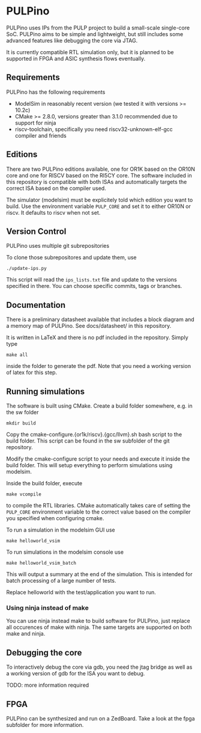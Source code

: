 # PULPino

PULPino uses IPs from the PULP project to build a small-scale single-core SoC.
PULPino aims to be simple and lightweight, but still includes some advanced
features like debugging the core via JTAG.

It is currently compatible RTL simulation only, but it is planned to be
supported in FPGA and ASIC synthesis flows eventually.


## Requirements

PULPino has the following requirements

- ModelSim in reasonably recent version (we tested it with versions >= 10.2c)
- CMake >= 2.8.0, versions greater than 3.1.0 recommended due to support for ninja
- riscv-toolchain, specifically you need riscv32-unknown-elf-gcc compiler and friends

## Editions

There are two PULPino editions available, one for OR1K based on the OR10N core
and one for RISCV based on the RI5CY core.
The software included in this repository is compatible with both ISAs and
automatically targets the correct ISA based on the compiler used.

The simulator (modelsim) must be explicitely told which edition you want to build.
Use the environment variable `PULP_CORE` and set it to either OR10N or riscv. It
defaults to riscv when not set.



## Version Control

PULPino uses multiple git subrepositories

To clone those subrepositores and update them, use

    ./update-ips.py

This script will read the `ips_lists.txt` file and update to the versions
specified in there. You can choose specific commits, tags or branches.


## Documentation

There is a preliminary datasheet available that includes a block diagram and a memory map of PULPino.
See docs/datasheet/ in this repository.

It is written in LaTeX and there is no pdf included in the repository. Simply type

    make all

inside the folder to generate the pdf. Note that you need a working version of latex for this step.


## Running simulations

The software is built using CMake.
Create a build folder somewhere, e.g. in the sw folder

    mkdir build

Copy the cmake-configure.{or1k/riscv}.{gcc/llvm}.sh bash script to the build folder.
This script can be found in the sw subfolder of the git repository.

Modify the cmake-configure script to your needs and execute it inside the build folder.
This will setup everything to perform simulations using modelsim.

Inside the build folder, execute

    make vcompile

to compile the RTL libraries. CMake automatically takes care of setting the
`PULP_CORE` environment variable to the correct value based on the compiler you
specified when configuring cmake.

To run a simulation in the modelsim GUI use

    make helloworld_vsim


To run simulations in the modelsim console use

    make helloworld_vsim_batch

This will output a summary at the end of the simulation.
This is intended for batch processing of a large number of tests.

Replace helloworld with the test/application you want to run.


### Using ninja instead of make

You can use ninja instead make to build software for PULPino, just replace all
occurences of make with ninja.
The same targets are supported on both make and ninja.



## Debugging the core

To interactively debug the core via gdb, you need the jtag bridge as well as a
working version of gdb for the ISA you want to debug.

TODO: more information required



## FPGA

PULPino can be synthesized and run on a ZedBoard.
Take a look at the fpga subfolder for more information.
